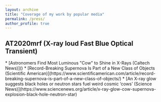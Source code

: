 ```yaml
---
layout: archive
title: "Coverage of my work by popular media"
permalink: /press/
author_profile: true
---
```


<h2>AT2020mrf (X-ray loud Fast Blue Optical Transient)</h2>  
* [Astronomers Find Most Luminous "Cow" to Shine in X-Rays (Caltech News)]()
* [Record-Breaking Supernova Is Part of a New Class of Objects (Scientific American)](https://www.scientificamerican.com/article/record-breaking-supernova-is-part-of-a-new-class-of-objects/)
* [An X-ray glow suggests black holes or neutron stars fuel weird cosmic ‘cows’ (Science News)](https://www.sciencenews.org/article/x-ray-glow-cow-supernova-explosion-black-hole-neutron-star)
